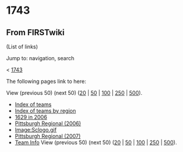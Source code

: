 # 1743

## From FIRSTwiki

(List of links)

Jump to: navigation, search

< [1743](/index.php?title=1743&redirect=no "1743")

The following pages link to here:

View (previous 50) (next 50) ([20](/index.php?title=Special:Whatlinkshere/1743&limit=20&from=0 "Special:Whatlinkshere/1743") | [50](/index.php?title=Special:Whatlinkshere/1743&limit=50&from=0 "Special:Whatlinkshere/1743") | [100](/index.php?title=Special:Whatlinkshere/1743&limit=100&from=0 "Special:Whatlinkshere/1743") | [250](/index.php?title=Special:Whatlinkshere/1743&limit=250&from=0 "Special:Whatlinkshere/1743") | [500](/index.php?title=Special:Whatlinkshere/1743&limit=500&from=0 "Special:Whatlinkshere/1743")).

- [Index of teams](Index_of_teams "Index of teams")
- [Index of teams by region](Index_of_teams_by_region "Index of teams by region")
- [1629 in 2006](1629_in_2006 "1629 in 2006")
- [Pittsburgh Regional (2006)](Pittsburgh_Regional_%282006%29 "Pittsburgh Regional \(2006\)")
- [Image:Sclogo.gif](Image:Sclogo.gif "Image:Sclogo.gif")
- [Pittsburgh Regional (2007)](Pittsburgh_Regional_%282007%29 "Pittsburgh Regional \(2007\)")
- [Team Info](Team_Info "Team Info") View (previous 50) (next 50) ([20](/index.php?title=Special:Whatlinkshere/1743&limit=20&from=0 "Special:Whatlinkshere/1743") | [50](/index.php?title=Special:Whatlinkshere/1743&limit=50&from=0 "Special:Whatlinkshere/1743") | [100](/index.php?title=Special:Whatlinkshere/1743&limit=100&from=0 "Special:Whatlinkshere/1743") | [250](/index.php?title=Special:Whatlinkshere/1743&limit=250&from=0 "Special:Whatlinkshere/1743") | [500](/index.php?title=Special:Whatlinkshere/1743&limit=500&from=0 "Special:Whatlinkshere/1743")).
